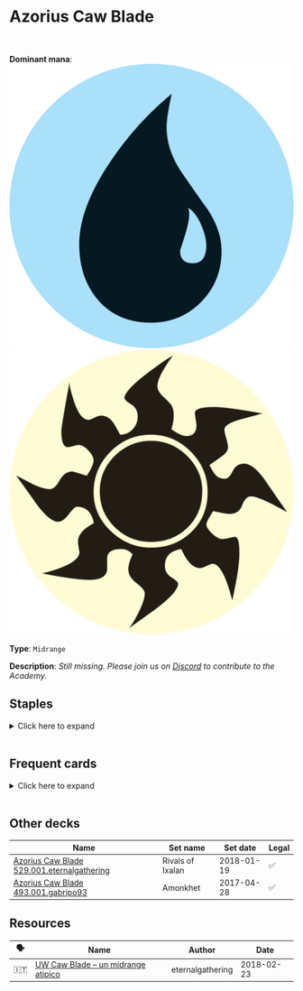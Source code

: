<!-- This page is automatically generated by Myr: do not update it manually. Changes directly applied here will be lost. -->
# Azorius Caw Blade
<br/>


**Dominant mana**: <img src="../resources/images/mana/U.png" class="dominant-mana-icon"/> <img src="../resources/images/mana/W.png" class="dominant-mana-icon"/>

**Type**: `Midrange`

**Description**: _Still missing. Please join us on [Discord](https://discord.gg/fYQbpjjkQ3) to contribute to the Academy._


## **Staples**

<details>
  <summary>Click here to expand</summary>
<a href="https://scryfall.com/card/tsr/6/aven-riftwatcher"><img src="https://c1.scryfall.com/file/scryfall-cards/normal/front/2/6/261691c8-371d-49b6-9c9b-50ece5984aa2.jpg?1619392584" class="archetype-card rounded-image"/></a>
<a href="https://scryfall.com/card/cmr/458/bonesplitter"><img src="https://c1.scryfall.com/file/scryfall-cards/normal/front/6/9/690972a8-72df-4050-a353-16e45589167c.jpg?1608917758" class="archetype-card rounded-image"/></a>
<a href="https://scryfall.com/card/c21/115/brainstorm"><img src="https://c1.scryfall.com/file/scryfall-cards/normal/front/0/3/0359f212-9564-41a9-870b-d2c57455a695.jpg?1617910233" class="archetype-card rounded-image"/></a>
<a href="https://scryfall.com/card/mh2/267/counterspell"><img src="https://c1.scryfall.com/file/scryfall-cards/normal/front/1/9/1920dae4-fb92-4f19-ae4b-eb3276b8dac7.jpg?1622389067" class="archetype-card rounded-image"/></a>
<a href="https://scryfall.com/card/cmd/17/journey-to-nowhere"><img src="https://c1.scryfall.com/file/scryfall-cards/normal/front/4/6/4686b51c-e02b-48c1-bafe-e8d08a5407b9.jpg?1592712799" class="archetype-card rounded-image"/></a>
<a href="https://scryfall.com/card/a25/34/squadron-hawk"><img src="https://c1.scryfall.com/file/scryfall-cards/normal/front/9/e/9e81806d-5d87-4032-ad94-c2cdeabecdbf.jpg?1562439058" class="archetype-card rounded-image"/></a>
<a href="https://scryfall.com/card/som/209/sylvok-lifestaff"><img src="https://c1.scryfall.com/file/scryfall-cards/normal/front/a/b/abbc5ae5-8e8b-4106-844f-2d49d2a51ed9.jpg?1562821604" class="archetype-card rounded-image"/></a>
<a href="https://scryfall.com/card/ddu/41/trinket-mage"><img src="https://c1.scryfall.com/file/scryfall-cards/normal/front/9/a/9a7800f7-95cd-4f5c-b054-4afad8924367.jpg?1561759331" class="archetype-card rounded-image"/></a>
</details><br/>



## **Frequent cards**

<details>
  <summary>Click here to expand</summary>
<a href="https://scryfall.com/card/bfz/58/eldrazi-skyspawner"><img src="https://c1.scryfall.com/file/scryfall-cards/normal/front/9/c/9c9c1a10-446e-492a-95cc-a459dc6c08a0.jpg?1562931948" class="archetype-card rounded-image"/></a>
<a href="https://scryfall.com/card/2xm/256/flayer-husk"><img src="https://c1.scryfall.com/file/scryfall-cards/normal/front/2/0/20b394f9-644d-426e-801b-110774092018.jpg?1599709210" class="archetype-card rounded-image"/></a>
<a href="https://scryfall.com/card/dis/10/guardian-of-the-guildpact"><img src="https://c1.scryfall.com/file/scryfall-cards/normal/front/c/8/c8dd004b-01e4-4fe1-a164-9f2ea8d7d88e.jpg?1593272499" class="archetype-card rounded-image"/></a>
<a href="https://scryfall.com/card/mm3/11/kor-skyfisher"><img src="https://c1.scryfall.com/file/scryfall-cards/normal/front/d/7/d7501662-1216-4e08-bd2b-e0a459057942.jpg?1593812836" class="archetype-card rounded-image"/></a>
<a href="https://scryfall.com/card/rix/11/legion-conquistador"><img src="https://c1.scryfall.com/file/scryfall-cards/normal/front/b/a/ba197b31-97b8-447e-b8fd-3eefd5ccdc72.jpg?1555039713" class="archetype-card rounded-image"/></a>
<a href="https://scryfall.com/card/ima/66/mana-leak"><img src="https://c1.scryfall.com/file/scryfall-cards/normal/front/2/4/247939d9-87e9-4f01-b223-fb4cfa7dbbe1.jpg?1562846529" class="archetype-card rounded-image"/></a>
<a href="https://scryfall.com/card/ema/60/memory-lapse"><img src="https://c1.scryfall.com/file/scryfall-cards/normal/front/3/0/30202613-d05f-4f47-af97-d0b75ccac293.jpg?1580014031" class="archetype-card rounded-image"/></a>
<a href="https://scryfall.com/card/khc/42/mulldrifter"><img src="https://c1.scryfall.com/file/scryfall-cards/normal/front/3/4/345fd005-5052-4500-a260-3649500e21f4.jpg?1620529648" class="archetype-card rounded-image"/></a>
<a href="https://scryfall.com/card/c21/125/ponder"><img src="https://c1.scryfall.com/file/scryfall-cards/normal/front/9/c/9cee2eb1-f60e-4626-ba4a-b543142ca950.jpg?1617910474" class="archetype-card rounded-image"/></a>
<a href="https://scryfall.com/card/khc/43/sea-gate-oracle"><img src="https://c1.scryfall.com/file/scryfall-cards/normal/front/4/9/498743ce-0ca5-488a-ae5e-d348b274bf3b.jpg?1620529675" class="archetype-card rounded-image"/></a>
<a href="https://scryfall.com/card/2xm/35/thraben-inspector"><img src="https://c1.scryfall.com/file/scryfall-cards/normal/front/2/b/2be39749-ad6f-4160-99eb-c677eee7f1b2.jpg?1599711120" class="archetype-card rounded-image"/></a>
<a href="https://scryfall.com/card/cmr/106/warden-of-evos-isle"><img src="https://c1.scryfall.com/file/scryfall-cards/normal/front/6/b/6bfc5cef-aa9b-45d4-a9c3-4b157e4ed193.jpg?1608909550" class="archetype-card rounded-image"/></a>
<a href="https://scryfall.com/card/jud/57/wormfang-drake"><img src="https://c1.scryfall.com/file/scryfall-cards/normal/front/b/6/b6afd312-6448-4bd1-8539-0910cefead0d.jpg?1562631614" class="archetype-card rounded-image"/></a>
</details><br/>





## **Other decks**

| Name | Set name | Set date | Legal |
| -----| -------- | -------- | ----- |
| <a target="_blank" href="https://www.mtggoldfish.com/deck/4351088">Azorius Caw Blade 529.001.eternalgathering</a>  | Rivals of Ixalan | 2018-01-19 | ✅ |
| <a target="_blank" href="https://www.mtggoldfish.com/deck/4351089">Azorius Caw Blade 493.001.gabripo93</a>  | Amonkhet | 2017-04-28 | ✅ |






## **Resources**

| 🗣️ | Name | Author | Date |
| -- | ---- | ------ | ---- |
| 🇮🇹 | <a target="_blank" href="https://eternalgathering.altervista.org/caw-blade/">UW Caw Blade – un midrange atipico</a>  | eternalgathering | 2018-02-23   |

